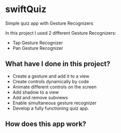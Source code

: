 # swiftQuiz
Simple quiz app with Gesture Recognizers

In this project I used 2 different Gesture Recognizers:
- Tap Gesture Recognizer
- Pan Gesture Recognizer

## What have I done in this project?

- Create a gesture and add it to a view
- Create controls dynamically by code
- Animate different controls on the screen
- Add shadow to a view 
- Add and remove subviews
- Enable simultaneous gesture recognizer 
- Develop a fully functioning quiz app. 

## How does this app work?
